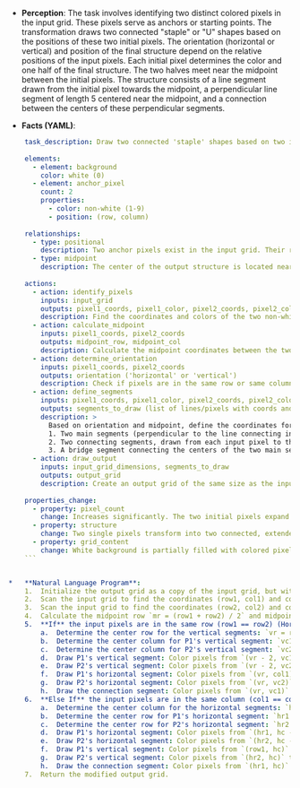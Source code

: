 *   **Perception**: The task involves identifying two distinct colored pixels in the input grid. These pixels serve as anchors or starting points. The transformation draws two connected "staple" or "U" shapes based on the positions of these two initial pixels. The orientation (horizontal or vertical) and position of the final structure depend on the relative positions of the input pixels. Each initial pixel determines the color and one half of the final structure. The two halves meet near the midpoint between the initial pixels. The structure consists of a line segment drawn from the initial pixel towards the midpoint, a perpendicular line segment of length 5 centered near the midpoint, and a connection between the centers of these perpendicular segments.

*   **Facts (YAML)**:
    
```yaml
    task_description: Draw two connected 'staple' shapes based on two input pixels.
    
    elements:
      - element: background
        color: white (0)
      - element: anchor_pixel
        count: 2
        properties:
          - color: non-white (1-9)
          - position: (row, column)
    
    relationships:
      - type: positional
        description: Two anchor pixels exist in the input grid. Their relative positions (same row or same column) determine the orientation of the output structure.
      - type: midpoint
        description: The center of the output structure is located near the midpoint between the two anchor pixels.
    
    actions:
      - action: identify_pixels
        inputs: input_grid
        outputs: pixel1_coords, pixel1_color, pixel2_coords, pixel2_color
        description: Find the coordinates and colors of the two non-white pixels.
      - action: calculate_midpoint
        inputs: pixel1_coords, pixel2_coords
        outputs: midpoint_row, midpoint_col
        description: Calculate the midpoint coordinates between the two anchor pixels.
      - action: determine_orientation
        inputs: pixel1_coords, pixel2_coords
        outputs: orientation ('horizontal' or 'vertical')
        description: Check if pixels are in the same row or same column.
      - action: define_segments
        inputs: pixel1_coords, pixel1_color, pixel2_coords, pixel2_color, midpoint_row, midpoint_col, orientation
        outputs: segments_to_draw (list of lines/pixels with coords and colors)
        description: >
          Based on orientation and midpoint, define the coordinates for:
          1. Two main segments (perpendicular to the line connecting input pixels), each 5 units long, centered near the midpoint, offset slightly from the midpoint line.
          2. Two connecting segments, drawn from each input pixel to the center of its corresponding main segment.
          3. A bridge segment connecting the centers of the two main segments.
      - action: draw_output
        inputs: input_grid_dimensions, segments_to_draw
        outputs: output_grid
        description: Create an output grid of the same size as the input, initialized to white, and draw the defined segments using their respective colors.
    
    properties_change:
      - property: pixel_count
        change: Increases significantly. The two initial pixels expand into larger shapes.
      - property: structure
        change: Two single pixels transform into two connected, extended shapes ('staples' or 'H-like').
      - property: grid_content
        change: White background is partially filled with colored pixels forming the new structure. Input pixel locations remain part of the structure.
    ```


*   **Natural Language Program**:
    1.  Initialize the output grid as a copy of the input grid, but with all pixels set to white (0), maintaining the original dimensions.
    2.  Scan the input grid to find the coordinates (row1, col1) and color (color1) of the first non-white pixel (P1).
    3.  Scan the input grid to find the coordinates (row2, col2) and color (color2) of the second non-white pixel (P2).
    4.  Calculate the midpoint row `mr = (row1 + row2) / 2` and midpoint column `mc = (col1 + col2) / 2`.
    5.  **If** the input pixels are in the same row (row1 == row2) (Horizontal orientation):
        a.  Determine the center row for the vertical segments: `vr = round(mr) = row1`.
        b.  Determine the center column for P1's vertical segment: `vc1 = floor(mc - 0.5)`.
        c.  Determine the center column for P2's vertical segment: `vc2 = ceil(mc + 0.5)`.
        d.  Draw P1's vertical segment: Color pixels from `(vr - 2, vc1)` to `(vr + 2, vc1)` with `color1`.
        e.  Draw P2's vertical segment: Color pixels from `(vr - 2, vc2)` to `(vr + 2, vc2)` with `color2`.
        f.  Draw P1's horizontal segment: Color pixels from `(vr, col1)` to `(vr, vc1)` with `color1`.
        g.  Draw P2's horizontal segment: Color pixels from `(vr, vc2)` to `(vr, col2)` with `color2`.
        h.  Draw the connection segment: Color pixels from `(vr, vc1)` to `(vr, vc2)`. For pixels in this segment where the column index `c <= mc`, use `color1`. For pixels where `c > mc`, use `color2`.
    6.  **Else If** the input pixels are in the same column (col1 == col2) (Vertical orientation):
        a.  Determine the center column for the horizontal segments: `hc = round(mc) = col1`.
        b.  Determine the center row for P1's horizontal segment: `hr1 = floor(mr - 0.5)`.
        c.  Determine the center row for P2's horizontal segment: `hr2 = ceil(mr + 0.5)`.
        d.  Draw P1's horizontal segment: Color pixels from `(hr1, hc - 2)` to `(hr1, hc + 2)` with `color1`.
        e.  Draw P2's horizontal segment: Color pixels from `(hr2, hc - 2)` to `(hr2, hc + 2)` with `color2`.
        f.  Draw P1's vertical segment: Color pixels from `(row1, hc)` to `(hr1, hc)` with `color1`.
        g.  Draw P2's vertical segment: Color pixels from `(hr2, hc)` to `(row2, hc)` with `color2`.
        h.  Draw the connection segment: Color pixels from `(hr1, hc)` to `(hr2, hc)`. For pixels in this segment where the row index `r <= mr`, use `color1`. For pixels where `r > mr`, use `color2`.
    7.  Return the modified output grid.